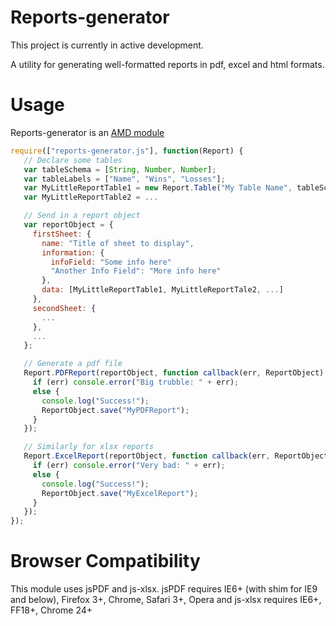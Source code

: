 Reports-generator
=================
This project is currently in active development.

A utility for generating well-formatted reports in pdf, excel and html formats.

Usage
=====
Reports-generator is an [AMD module](http://requirejs.org/docs/whyamd.html)
``` javascript
require(["reports-generator.js"], function(Report) {
   // Declare some tables
   var tableSchema = [String, Number, Number];
   var tableLabels = ["Name", "Wins", "Losses"];
   var MyLittleReportTable1 = new Report.Table("My Table Name", tableSchema, tableLabels);
   var MyLittleReportTable2 = ...

   // Send in a report object
   var reportObject = {
     firstSheet: {
       name: "Title of sheet to display",
       information: {
         infoField: "Some info here"
         "Another Info Field": "More info here"
       },
       data: [MyLittleReportTable1, MyLittleReportTale2, ...]
     },
     secondSheet: {
       ...
     },
     ...
   };

   // Generate a pdf file
   Report.PDFReport(reportObject, function callback(err, ReportObject) {
     if (err) console.error("Big trubble: " + err);
     else {
       console.log("Success!");
       ReportObject.save("MyPDFReport");
     }
   });

   // Similarly for xlsx reports
   Report.ExcelReport(reportObject, function callback(err, ReportObject) {
     if (err) console.error("Very bad: " + err);
     else {
       console.log("Success!");
       ReportObject.save("MyExcelReport");
     }
   });
});
```

Browser Compatibility
=====================
This module uses jsPDF and js-xlsx. 
jsPDF requires IE6+ (with shim for IE9 and below), Firefox 3+, Chrome, Safari 3+, Opera and
js-xlsx requires IE6+, FF18+, Chrome 24+

